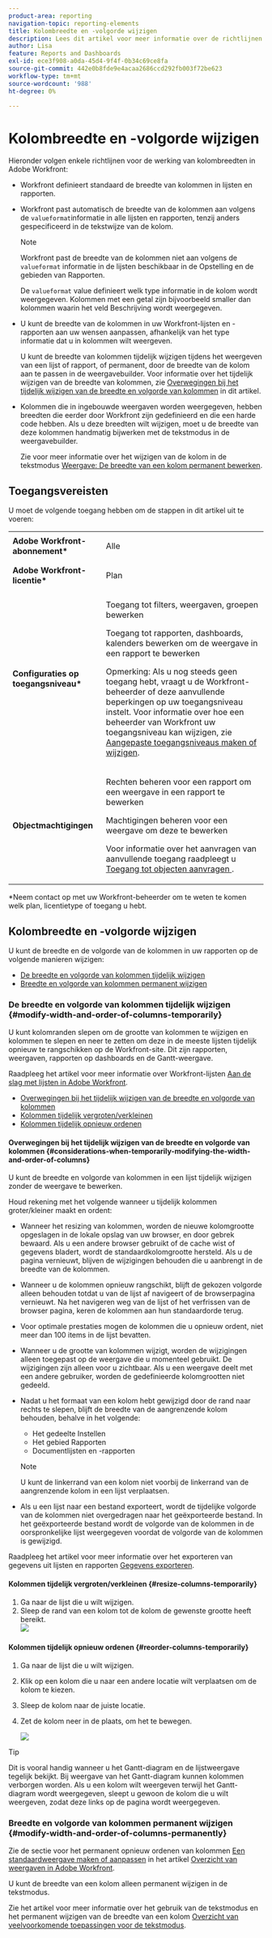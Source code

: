```yaml
---
product-area: reporting
navigation-topic: reporting-elements
title: Kolombreedte en -volgorde wijzigen
description: Lees dit artikel voor meer informatie over de richtlijnen voor kolombreedte en over het wijzigen van de kolombreedte en -volgorde in Workfront.
author: Lisa
feature: Reports and Dashboards
exl-id: ece3f908-a0da-45d4-9f4f-0b34c69ce8fa
source-git-commit: 442e0b8fde9e4acaa2686ccd292fb003f72be623
workflow-type: tm+mt
source-wordcount: '988'
ht-degree: 0%

---
```


# Kolombreedte en -volgorde wijzigen

Hieronder volgen enkele richtlijnen voor de werking van kolombreedten in Adobe Workfront:

* Workfront definieert standaard de breedte van kolommen in lijsten en rapporten.
* Workfront past automatisch de breedte van de kolommen aan volgens de `valueformat`informatie in alle lijsten en rapporten, tenzij anders gespecificeerd in de tekstwijze van de kolom.

   >[!NOTE]
   >
   >Workfront past de breedte van de kolommen niet aan volgens de `valueformat` informatie in de lijsten beschikbaar in de Opstelling en de gebieden van Rapporten.

   De `valueformat` value definieert welk type informatie in de kolom wordt weergegeven. Kolommen met een getal zijn bijvoorbeeld smaller dan kolommen waarin het veld Beschrijving wordt weergegeven.

* U kunt de breedte van de kolommen in uw Workfront-lijsten en -rapporten aan uw wensen aanpassen, afhankelijk van het type informatie dat u in kolommen wilt weergeven.

   U kunt de breedte van kolommen tijdelijk wijzigen tijdens het weergeven van een lijst of rapport, of permanent, door de breedte van de kolom aan te passen in de weergavebuilder. Voor informatie over het tijdelijk wijzigen van de breedte van kolommen, zie [Overwegingen bij het tijdelijk wijzigen van de breedte en volgorde van kolommen](#considerations-when-temporarily-modifying-the-width-and-order-of-columns) in dit artikel.

* Kolommen die in ingebouwde weergaven worden weergegeven, hebben breedten die eerder door Workfront zijn gedefinieerd en die een harde code hebben. Als u deze breedten wilt wijzigen, moet u de breedte van deze kolommen handmatig bijwerken met de tekstmodus in de weergavebuilder.

   Zie voor meer informatie over het wijzigen van de kolom in de tekstmodus [Weergave: De breedte van een kolom permanent bewerken](../../../reports-and-dashboards/reports/custom-view-filter-grouping-samples/view-edit-column-width-permanently.md).

## Toegangsvereisten

U moet de volgende toegang hebben om de stappen in dit artikel uit te voeren:

<table style="table-layout:auto"> 
 <col> 
 <col> 
 <tbody> 
  <tr> 
   <td role="rowheader"><strong>Adobe Workfront-abonnement*</strong></td> 
   <td> <p>Alle</p> </td> 
  </tr> 
  <tr> 
   <td role="rowheader"><strong>Adobe Workfront-licentie*</strong></td> 
   <td> <p>Plan </p> </td> 
  </tr> 
  <tr> 
   <td role="rowheader"><strong>Configuraties op toegangsniveau*</strong></td> 
   <td> <p>Toegang tot filters, weergaven, groepen bewerken</p> <p>Toegang tot rapporten, dashboards, kalenders bewerken om de weergave in een rapport te bewerken</p> <p>Opmerking: Als u nog steeds geen toegang hebt, vraagt u de Workfront-beheerder of deze aanvullende beperkingen op uw toegangsniveau instelt. Voor informatie over hoe een beheerder van Workfront uw toegangsniveau kan wijzigen, zie <a href="../../../administration-and-setup/add-users/configure-and-grant-access/create-modify-access-levels.md" class="MCXref xref">Aangepaste toegangsniveaus maken of wijzigen</a>.</p> </td> 
  </tr> 
  <tr> 
   <td role="rowheader"><strong>Objectmachtigingen</strong></td> 
   <td> <p>Rechten beheren voor een rapport om een weergave in een rapport te bewerken</p> <p>Machtigingen beheren voor een weergave om deze te bewerken</p> <p>Voor informatie over het aanvragen van aanvullende toegang raadpleegt u <a href="../../../workfront-basics/grant-and-request-access-to-objects/request-access.md" class="MCXref xref">Toegang tot objecten aanvragen </a>.</p> </td> 
  </tr> 
 </tbody> 
</table>

&#42;Neem contact op met uw Workfront-beheerder om te weten te komen welk plan, licentietype of toegang u hebt.

## Kolombreedte en -volgorde wijzigen

U kunt de breedte en de volgorde van de kolommen in uw rapporten op de volgende manieren wijzigen:

* [De breedte en volgorde van kolommen tijdelijk wijzigen](#modify-width-and-order-of-columns-temporarily)
* [Breedte en volgorde van kolommen permanent wijzigen](#modify-width-and-order-of-columns-permanently)

### De breedte en volgorde van kolommen tijdelijk wijzigen {#modify-width-and-order-of-columns-temporarily}

U kunt kolomranden slepen om de grootte van kolommen te wijzigen en kolommen te slepen en neer te zetten om deze in de meeste lijsten tijdelijk opnieuw te rangschikken op de Workfront-site. Dit zijn rapporten, weergaven, rapporten op dashboards en de Gantt-weergave.

Raadpleeg het artikel voor meer informatie over Workfront-lijsten [Aan de slag met lijsten in Adobe Workfront](../../../workfront-basics/navigate-workfront/use-lists/view-items-in-a-list.md).

* [Overwegingen bij het tijdelijk wijzigen van de breedte en volgorde van kolommen](#considerations-when-temporarily-modifying-the-width-and-order-of-columns)
* [Kolommen tijdelijk vergroten/verkleinen](#resize-columns-temporarily)
* [Kolommen tijdelijk opnieuw ordenen](#reorder-columns-temporarily)

#### Overwegingen bij het tijdelijk wijzigen van de breedte en volgorde van kolommen {#considerations-when-temporarily-modifying-the-width-and-order-of-columns}

U kunt de breedte en volgorde van kolommen in een lijst tijdelijk wijzigen zonder de weergave te bewerken.

Houd rekening met het volgende wanneer u tijdelijk kolommen groter/kleiner maakt en ordent:

* Wanneer het resizing van kolommen, worden de nieuwe kolomgrootte opgeslagen in de lokale opslag van uw browser, en door gebrek bewaard. Als u een andere browser gebruikt of de cache wist of gegevens bladert, wordt de standaardkolomgrootte hersteld. Als u de pagina vernieuwt, blijven de wijzigingen behouden die u aanbrengt in de breedte van de kolommen.
* Wanneer u de kolommen opnieuw rangschikt, blijft de gekozen volgorde alleen behouden totdat u van de lijst af navigeert of de browserpagina vernieuwt. Na het navigeren weg van de lijst of het verfrissen van de browser pagina, keren de kolommen aan hun standaardorde terug.
* Voor optimale prestaties mogen de kolommen die u opnieuw ordent, niet meer dan 100 items in de lijst bevatten.
* Wanneer u de grootte van kolommen wijzigt, worden de wijzigingen alleen toegepast op de weergave die u momenteel gebruikt. De wijzigingen zijn alleen voor u zichtbaar. Als u een weergave deelt met een andere gebruiker, worden de gedefinieerde kolomgrootten niet gedeeld.
* Nadat u het formaat van een kolom hebt gewijzigd door de rand naar rechts te slepen, blijft de breedte van de aangrenzende kolom behouden, behalve in het volgende:

   * Het gedeelte Instellen
   * Het gebied Rapporten
   * Documentlijsten en -rapporten

   >[!NOTE]
   >
   >U kunt de linkerrand van een kolom niet voorbij de linkerrand van de aangrenzende kolom in een lijst verplaatsen.

* Als u een lijst naar een bestand exporteert, wordt de tijdelijke volgorde van de kolommen niet overgedragen naar het geëxporteerde bestand. In het geëxporteerde bestand wordt de volgorde van de kolommen in de oorspronkelijke lijst weergegeven voordat de volgorde van de kolommen is gewijzigd.

Raadpleeg het artikel voor meer informatie over het exporteren van gegevens uit lijsten en rapporten [Gegevens exporteren](../../../reports-and-dashboards/reports/creating-and-managing-reports/export-data.md).

#### Kolommen tijdelijk vergroten/verkleinen {#resize-columns-temporarily}

1. Ga naar de lijst die u wilt wijzigen.
1. Sleep de rand van een kolom tot de kolom de gewenste grootte heeft bereikt.\
   ![](assets/column-resize-350x124.png)

#### Kolommen tijdelijk opnieuw ordenen {#reorder-columns-temporarily}

1. Ga naar de lijst die u wilt wijzigen.
1. Klik op een kolom die u naar een andere locatie wilt verplaatsen om de kolom te kiezen.
1. Sleep de kolom naar de juiste locatie.
1. Zet de kolom neer in de plaats, om het te bewegen.

   ![](assets/column-reorder-350x118.png)

>[!TIP]
>
>Dit is vooral handig wanneer u het Gantt-diagram en de lijstweergave tegelijk bekijkt. Bij weergave van het Gantt-diagram kunnen kolommen verborgen worden. Als u een kolom wilt weergeven terwijl het Gantt-diagram wordt weergegeven, sleept u gewoon de kolom die u wilt weergeven, zodat deze links op de pagina wordt weergegeven.

### Breedte en volgorde van kolommen permanent wijzigen {#modify-width-and-order-of-columns-permanently}

Zie de sectie voor het permanent opnieuw ordenen van kolommen [Een standaardweergave maken of aanpassen](../../../reports-and-dashboards/reports/reporting-elements/views-overview.md#customizing-a-standard-view) in het artikel [Overzicht van weergaven in Adobe Workfront](../../../reports-and-dashboards/reports/reporting-elements/views-overview.md).

U kunt de breedte van een kolom alleen permanent wijzigen in de tekstmodus.

Zie het artikel voor meer informatie over het gebruik van de tekstmodus en het permanent wijzigen van de breedte van een kolom [Overzicht van veelvoorkomende toepassingen voor de tekstmodus](../../../reports-and-dashboards/reports/text-mode/understand-common-uses-text-mode.md).
